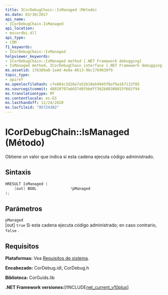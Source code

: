 ```yaml
---
title: ICorDebugChain::IsManaged (Método)
ms.date: 03/30/2017
api_name:
- ICorDebugChain.IsManaged
api_location:
- mscordbi.dll
api_type:
- COM
f1_keywords:
- ICorDebugChain::IsManaged
helpviewer_keywords:
- ICorDebugChain::IsManaged method [.NET Framework debugging]
- IsManaged method, ICorDebugChain interface [.NET Framework debugging]
ms.assetid: 17b389a0-1a4d-4e8a-8613-9bc1769930f9
topic_type:
- apiref
ms.openlocfilehash: cfe884c3d26e7a52618eb9945f0af9a167132f05
ms.sourcegitcommit: d8020797a6657d0fbbdff362b80300815f682f94
ms.translationtype: MT
ms.contentlocale: es-ES
ms.lasthandoff: 11/24/2020
ms.locfileid: "95724382"
---
```

# <a name="icordebugchainismanaged-method"></a>ICorDebugChain::IsManaged (Método)

Obtiene un valor que indica si esta cadena ejecuta código administrado.  
  
## <a name="syntax"></a>Sintaxis  
  
```cpp  
HRESULT IsManaged (  
    [out] BOOL               *pManaged  
);  
```  
  
## <a name="parameters"></a>Parámetros  

 `pManaged`  
 [out] `true` Si esta cadena ejecuta código administrado; en caso contrario, `false` .  
  
## <a name="requirements"></a>Requisitos  

 **Plataformas:** Vea [Requisitos de sistema](../../get-started/system-requirements.md).  
  
 **Encabezado:** CorDebug.idl, CorDebug.h  
  
 **Biblioteca:** CorGuids.lib  
  
 **.NET Framework versiones:**[!INCLUDE[net_current_v10plus](../../../../includes/net-current-v10plus-md.md)]
